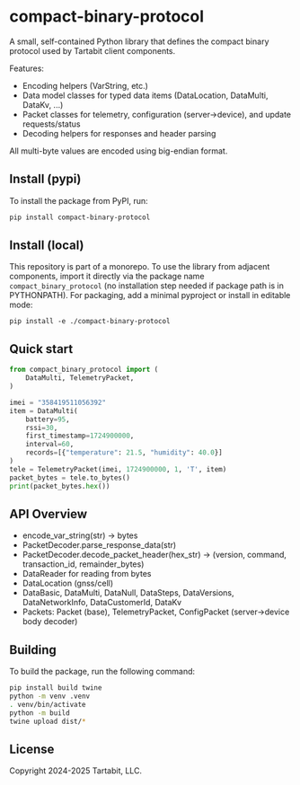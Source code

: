 # compact-binary-protocol

A small, self-contained Python library that defines the compact binary protocol used by Tartabit client components.

Features:
- Encoding helpers (VarString, etc.)
- Data model classes for typed data items (DataLocation, DataMulti, DataKv, ...)
- Packet classes for telemetry, configuration (server→device), and update requests/status
- Decoding helpers for responses and header parsing

All multi-byte values are encoded using big-endian format.

## Install (pypi)

To install the package from PyPI, run:

```bash
pip install compact-binary-protocol
```

## Install (local)
This repository is part of a monorepo. To use the library from adjacent components, import it directly via the package name `compact_binary_protocol` (no installation step needed if package path is in PYTHONPATH). For packaging, add a minimal pyproject or install in editable mode:

```
pip install -e ./compact-binary-protocol
```

## Quick start
```python
from compact_binary_protocol import (
    DataMulti, TelemetryPacket,
)

imei = "358419511056392"
item = DataMulti(
    battery=95,
    rssi=30,
    first_timestamp=1724900000,
    interval=60,
    records=[{"temperature": 21.5, "humidity": 40.0}]
)
tele = TelemetryPacket(imei, 1724900000, 1, 'T', item)
packet_bytes = tele.to_bytes()
print(packet_bytes.hex())
```

## API Overview
- encode_var_string(str) -> bytes
- PacketDecoder.parse_response_data(str)
- PacketDecoder.decode_packet_header(hex_str) -> (version, command, transaction_id, remainder_bytes)
- DataReader for reading from bytes
- DataLocation (gnss/cell)
- DataBasic, DataMulti, DataNull, DataSteps, DataVersions, DataNetworkInfo, DataCustomerId, DataKv
- Packets: Packet (base), TelemetryPacket, ConfigPacket (server→device body decoder)

## Building
To build the package, run the following command:
```bash
pip install build twine
python -m venv .venv
. venv/bin/activate
python -m build
twine upload dist/*
```

## License
Copyright 2024-2025 Tartabit, LLC.
